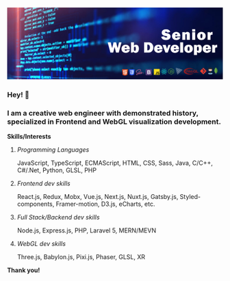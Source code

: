 ![Banner](https://github.com/DevArt002/DevArt002/blob/master/img/banner.jpg)

### Hey! 👋

### I am a creative web engineer with demonstrated history, specialized in Frontend and WebGL visualization development.

**Skills/Interests**

   1. *Programming Languages*
   
      JavaScript, TypeScript, ECMAScript, HTML, CSS, Sass, Java, C/C++, C#/.Net, Python, GLSL, PHP
      
   2. *Frontend dev skills* 
   
      React.js, Redux, Mobx, Vue.js, Next.js, Nuxt.js, Gatsby.js, Styled-components, Framer-motion, D3.js, eCharts, etc.
      
   3. *Full Stack/Backend dev skills*
   
      Node.js, Express.js, PHP, Laravel 5, MERN/MEVN 
      
   4. *WebGL dev skills*
   
      Three.js, Babylon.js, Pixi.js, Phaser, GLSL, XR
      
   
**Thank you!**

